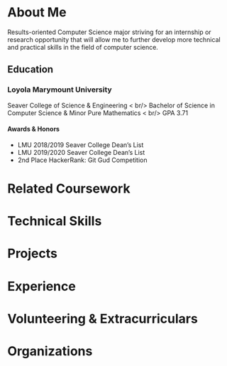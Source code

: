 # About Me

Results-oriented Computer Science major striving for an internship or research opportunity that will allow me to further develop more technical and practical skills in the field of computer science. 

## Education

### **Loyola Marymount University**
Seaver College of Science & Engineering < br/>
Bachelor of Science in Computer Science & Minor Pure Mathematics < br/>
GPA 3.71

#### **Awards & Honors**
* LMU 2018/2019 Seaver College Dean’s List
* LMU 2019/2020 Seaver College Dean’s List
* 2nd Place HackerRank: Git Gud Competition 

# Related Coursework

# Technical Skills

# Projects

# Experience

# Volunteering & Extracurriculars

# Organizations


